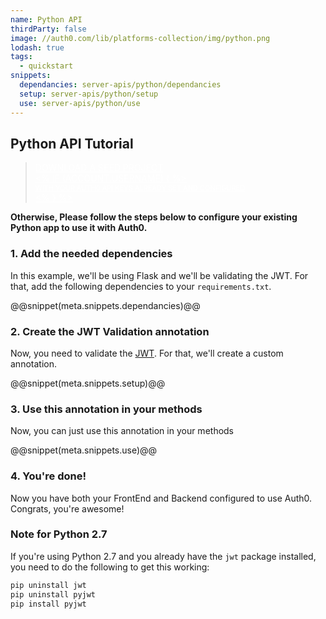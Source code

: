 ```yaml
---
name: Python API
thirdParty: false
image: //auth0.com/lib/platforms-collection/img/python.png
lodash: true
tags:
  - quickstart
snippets:
  dependancies: server-apis/python/dependancies
  setup: server-apis/python/setup
  use: server-apis/python/use
---
```


## Python API Tutorial

<div class="package">
  <blockquote>
    <a href="/auth0-python/master/create-package?path=examples/flask-api&type=server@@account.clientParam@@" class="btn btn-lg btn-success btn-package" style="text-transform: uppercase; color: white">
      <span style="display: block">Download a Seed project</span>
      <% if (account.userName) { %>
      <span class="smaller" style="display:block; font-size: 11px">with your Auth0 API Keys already set and configured</span>
      <% } %>
    </a>
  </blockquote>
</div>

**Otherwise, Please follow the steps below to configure your existing Python app to use it with Auth0.**

### 1. Add the needed dependencies

In this example, we'll be using Flask and we'll be validating the JWT. For that, add the following dependencies to your `requirements.txt`.

@@snippet(meta.snippets.dependancies)@@

### 2. Create the JWT Validation annotation

Now, you need to validate the [JWT](/jwt). For that, we'll create a custom annotation.

@@snippet(meta.snippets.setup)@@

### 3. Use this annotation in your methods

Now, you can just use this annotation in your methods

@@snippet(meta.snippets.use)@@

### 4. You're done!

Now you have both your FrontEnd and Backend configured to use Auth0. Congrats, you're awesome!

### Note for Python 2.7

If you're using Python 2.7 and you already have the `jwt` package installed, you need to do the following to get this working:

```bash
pip uninstall jwt
pip uninstall pyjwt
pip install pyjwt
```
